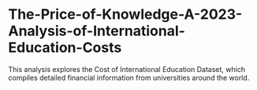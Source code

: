 # The-Price-of-Knowledge-A-2023-Analysis-of-International-Education-Costs
This analysis explores the Cost of International Education Dataset, which compiles detailed financial information from universities around the world.
